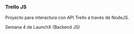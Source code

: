 ### Trello JS
Proyecto para interactura con API Trello a través de NodeJS.

Semana 4 de LaunchX (Backend JS)